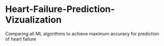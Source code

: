 # Heart-Failure-Prediction-Vizualization
Comparing all ML algorithms to achieve maximum accuracy for prediction of heart failure
